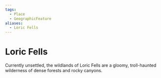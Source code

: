 ```yaml
---
tags:
  - Place
  - GeographicFeature
aliases:
  - Loric Fells
---
```

# Loric Fells
Currently unsettled, the wildlands of Loric Fells are a gloomy, troll-haunted wilderness of dense forests and rocky canyons.  